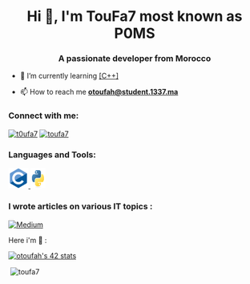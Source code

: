<h1 align="center">Hi 👋, I'm TouFa7 most known as P0MS</h1>
<h3 align="center">A passionate developer from Morocco</h3>


- 🔭 I’m currently learning [[C++]](https://cplusplus.com/)

- 📫 How to reach me **otoufah@student.1337.ma**

<h3 align="left">Connect with me:</h3>
<p align="left">
<a href="https://twitter.com/t0ufa7" target="blank"><img align="center" src="https://raw.githubusercontent.com/rahuldkjain/github-profile-readme-generator/master/src/images/icons/Social/twitter.svg" alt="t0ufa7" height="30" width="40" /></a>
<a href="https://linkedin.com/in/toufa7" target="blank"><img align="center" src="https://raw.githubusercontent.com/rahuldkjain/github-profile-readme-generator/master/src/images/icons/Social/linked-in-alt.svg" alt="toufa7" height="30" width="40" /></a>
</p>

<h3 align="left">Languages and Tools:</h3>
<p align="left"> <a href="https://www.cprogramming.com/" target="_blank" rel="noreferrer"> <img src="https://raw.githubusercontent.com/devicons/devicon/master/icons/c/c-original.svg" alt="c" width="40" height="40"/> </a> <a href="https://www.python.org" target="_blank" rel="noreferrer"> <img src="https://raw.githubusercontent.com/devicons/devicon/master/icons/python/python-original.svg" alt="python" width="30" height="40"/> </a> </p>

<h3 align="left">I wrote articles on various IT topics :</h3>
<a href="https://toufa7.medium.com/" target="blank"><img align="center" src="https://avatars.githubusercontent.com/u/923954?s=200&v=4" alt="Medium" height="30" width="40" /></a>



Here i'm 👋 :


[![otoufah's 42 stats](https://badge.mediaplus.ma/darkblue/otoufah)](https://github.com/oakoudad/badge42)


<p align="left">
</p>

<p>&nbsp;<img align="center" src="https://github-readme-stats.vercel.app/api?username=toufa7&show_icons=true&locale=en" alt="toufa7" /></p>
